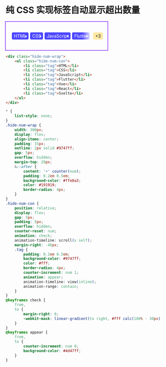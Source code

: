 # 纯 CSS 实现标签自动显示超出数量

<div class="hide-num-wrap" >
    <ul class="hide-num-con">
        <li class="tag">HTML</li>
        <li class="tag">CSS</li>
        <li class="tag">JavaScript</li>
        <li class="tag">Flutter</li>
        <li class="tag">Vue</li>
        <li class="tag">React</li>
        <li class="tag">Svelte</li>
    </ul>
</div>
<style>
.markdown-section ol, .markdown-section ul{
    list-style:none;
    margin-bottom:0;
}
.hide-num-wrap {
    width: 300px;
    display: flex;
    align-items: center;
    padding: 15px;
    outline: 2px solid #9747ff;
    gap: 5px;
    overflow: hidden;
    margin-top: 20px;
    &::after {
        content: '+' counter(num);
        padding: 0.2em 0.5em;
        background-color: #ffe8a3;
        color: #191919;
        border-radius: 4px;
    }
}
.hide-num-con {
    position: relative;
    display: flex;
    gap: 5px;
    padding: 5px;
    overflow: hidden;
    counter-reset: num;
    animation: check;
    animation-timeline: scroll(x self);
    margin-right: -46px;
    .tag {
        padding: 0.2em 0.5em;
        background-color: #9747ff;
        color: #fff;
        border-radius: 4px;
        counter-increment: num 1;
        animation: appear;
        animation-timeline: view(inline);
        animation-range: contain;
    }
}
@keyframes check {
    from,
    to {
        margin-right: 0;
        -webkit-mask: linear-gradient(to right, #fff calc(100% - 30px), transparent);
    }
}
@keyframes appear {
    from,
    to {
        counter-increment: num 0;
        background-color: #4d47ff;
    }
}
</style>

```html
<div class="hide-num-wrap">
    <ul class="hide-num-con">
        <li class="tag">HTML</li>
        <li class="tag">CSS</li>
        <li class="tag">JavaScript</li>
        <li class="tag">Flutter</li>
        <li class="tag">Vue</li>
        <li class="tag">React</li>
        <li class="tag">Svelte</li>
    </ul>
</div>
```

```css
* {
    list-style: none;
}
.hide-num-wrap {
    width: 300px;
    display: flex;
    align-items: center;
    padding: 15px;
    outline: 2px solid #9747ff;
    gap: 5px;
    overflow: hidden;
    margin-top: 20px;
    &::after {
        content: '+' counter(num);
        padding: 0.2em 0.5em;
        background-color: #ffe8a3;
        color: #191919;
        border-radius: 4px;
    }
}
.hide-num-con {
    position: relative;
    display: flex;
    gap: 5px;
    padding: 5px;
    overflow: hidden;
    counter-reset: num;
    animation: check;
    animation-timeline: scroll(x self);
    margin-right: -46px;
    .tag {
        padding: 0.2em 0.5em;
        background-color: #9747ff;
        color: #fff;
        border-radius: 4px;
        counter-increment: num 1;
        animation: appear;
        animation-timeline: view(inline);
        animation-range: contain;
    }
}
@keyframes check {
    from,
    to {
        margin-right: 0;
        -webkit-mask: linear-gradient(to right, #fff calc(100% - 30px), transparent);
    }
}
@keyframes appear {
    from,
    to {
        counter-increment: num 0;
        background-color: #4d47ff;
    }
}
```
